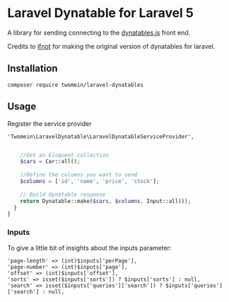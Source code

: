 # Laravel Dynatable for Laravel 5
A library for sending connecting to the [dynatables.js](http://www.dynatable.com/) front end.  

Credits to [ifnot](https://github.com/Ifnot/Dynatable) for making the original version of dynatables for laravel. 

## Installation
    composer require twomein/laravel-dynatables

## Usage

Register the service provider

    'Twomein\LaravelDynatable\LaravelDynatableServiceProvider',


```php

    //Get an Eloquent collection
    $cars = Car::all();
    
    //Define the columns you want to send
    $columns = ['id', 'name', 'price', 'stock'];
    
    // Build dynatable response
    return Dynatable::make($cars, $columns, Input::all());
  }
}
```
### Inputs
To give a little bit of insights about the inputs parameter:

    'page-length' => (int)$inputs['perPage'],
    'page-number' => (int)$inputs['page'],
    'offset' => (int)$inputs['offset'],
    'sorts' => isset($inputs['sorts']) ? $inputs['sorts'] : null,
    'search' => isset($inputs['queries']['search']) ? $inputs['queries']['search'] : null,




